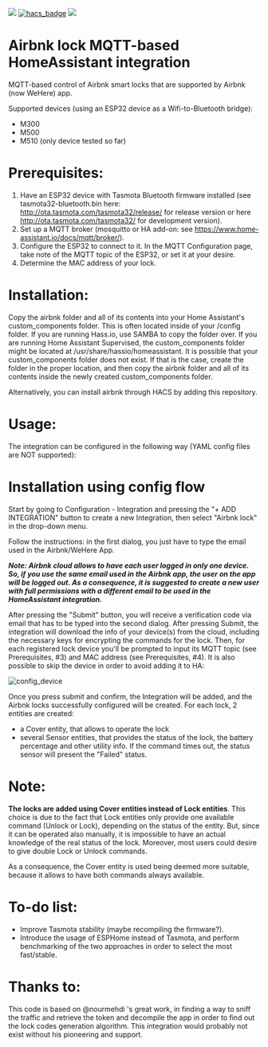 [![](https://img.shields.io/github/release/rospogrigio/airbnk/all.svg?style=for-the-badge)](https://github.com/rospogrigio/airbnk/releases)
[![hacs_badge](https://img.shields.io/badge/HACS-Default-orange.svg?style=for-the-badge)](https://github.com/custom-components/hacs)
[![](https://img.shields.io/badge/MAINTAINER-%40rospogrigio-green?style=for-the-badge)](https://github.com/rospogrigio)

# Airbnk lock MQTT-based HomeAssistant integration

MQTT-based control of Airbnk smart locks that are supported by Airbnk (now WeHere) app.

Supported devices (using an ESP32 device as a Wifi-to-Bluetooth bridge):
- M300
- M500
- M510 (only device tested so far)

# Prerequisites:

1. Have an ESP32 device with Tasmota Bluetooth firmware installed (see tasmota32-bluetooth.bin here: http://ota.tasmota.com/tasmota32/release/ for release version or here http://ota.tasmota.com/tasmota32/ for development version).
2. Set up a MQTT broker (mosquitto or HA add-on: see https://www.home-assistant.io/docs/mqtt/broker/).
3. Configure the ESP32 to connect to it. In the MQTT Configuration page, take note of the MQTT topic of the ESP32, or set it at your desire.
4. Determine the MAC address of your lock.

# Installation:

Copy the airbnk folder and all of its contents into your Home Assistant's custom_components folder. This is often located inside of your /config folder. If you are running Hass.io, use SAMBA to copy the folder over. If you are running Home Assistant Supervised, the custom_components folder might be located at /usr/share/hassio/homeassistant. It is possible that your custom_components folder does not exist. If that is the case, create the folder in the proper location, and then copy the airbnk folder and all of its contents inside the newly created custom_components folder.

Alternatively, you can install airbnk through HACS by adding this repository.

# Usage:

The integration can be configured in the following way (YAML config files are NOT supported):

# Installation using config flow

Start by going to Configuration - Integration and pressing the "+ ADD INTEGRATION" button to create a new Integration, then select "Airbnk lock" in the drop-down menu.

Follow the instructions: in the first dialog, you just have to type the email used in the Airbnk/WeHere App. 

**_Note: Airbnk cloud allows to have each user logged in only one device. So, if you use the same email used in the Airbnk app, the user on the app will be logged out. As a consequence, it is suggested to create a new user with full permissions with a different email to be used in the HomeAssistant integration._**  

After pressing the "Submit" button, you will receive a verification code via email that has to be typed into the second dialog. After pressing Submit, the integration will download the info of your device(s) from the cloud, including the necessary keys for encrypting the commands for the lock. Then, for each registered lock device you'll be prompted to input its MQTT topic (see Prerequisites, #3) and MAC address (see Prerequisites, #4). It is also possible to skip the device in order to avoid adding it to HA:

![config_device](https://user-images.githubusercontent.com/49229287/143319300-26071cf6-84f4-4cb6-a6f5-f9b53bef0330.png)

Once you press submit and confirm, the Integration will be added, and the Airbnk locks successfully configured will be created. For each lock, 2 entities are created:
- a Cover entity, that allows to operate the lock
- several Sensor entities, that provides the status of the lock, the battery percentage and other utility info. If the command times out, the status sensor will present the "Failed" status.

# Note:

**The locks are added using Cover entities instead of Lock entities**. This choice is due to the fact that Lock entities only provide one available command (Unlock or Lock), depending on the status of the entity. But, since it can be operated also manually, it is impossible to have an actual knowledge of the real status of the lock. Moreover, most users could desire to give double Lock or Unlock commands. 

As a consequence, the Cover entity is used being deemed more suitable, because it allows to have both commands always available.

# To-do list:

* Improve Tasmota stability (maybe recompiling the firmware?).
* Introduce the usage of ESPHome instead of Tasmota, and perform benchmarking of the two approaches in order to select the most fast/stable.

# Thanks to:

This code is based on @nourmehdi 's great work, in finding a way to sniff the traffic and retrieve the token and decompile the app in order to find out the lock codes generation algorithm. This integration would probably not exist without his pioneering and support.
